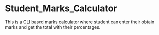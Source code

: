 # Student_Marks_Calculator
This is a CLI based marks calculator where student can enter their obtain marks and get the total with their percentages.
